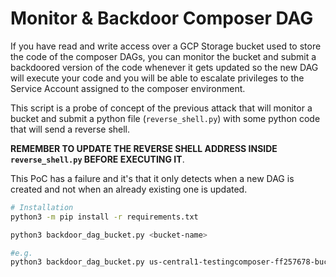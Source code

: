 # Monitor & Backdoor Composer DAG

If you have read and write access over a GCP Storage bucket used to store the code of the composer DAGs, you can monitor the bucket and submit a backdoored version of the code whenever it gets updated so the new DAG will execute your code and you will be able to escalate privileges to the Service Account assigned to the composer environment.

This script is a probe of concept of the previous attack that will monitor a bucket and submit a python file (`reverse_shell.py`) with some python code that will send a reverse shell.

**REMEMBER TO UPDATE THE REVERSE SHELL ADDRESS INSIDE `reverse_shell.py` BEFORE EXECUTING IT**.

This PoC has a failure and it's that it only detects when a new DAG is created and not when an already existing one is updated.

```bash
# Installation
python3 -m pip install -r requirements.txt

python3 backdoor_dag_bucket.py <bucket-name>

#e.g.
python3 backdoor_dag_bucket.py us-central1-testingcomposer-ff257678-bucket
```
